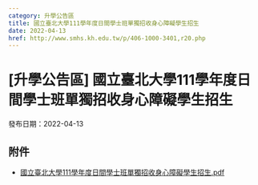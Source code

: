 ```yaml
---
category: 升學公告區
title: 國立臺北大學111學年度日間學士班單獨招收身心障礙學生招生
date: 2022-04-13
href: http://www.smhs.kh.edu.tw/p/406-1000-3401,r20.php
---
```


# [升學公告區] 國立臺北大學111學年度日間學士班單獨招收身心障礙學生招生

發布日期：2022-04-13



## 附件

- [國立臺北大學111學年度日間學士班單獨招收身心障礙學生招生.pdf](https://www.smhs.kh.edu.tw/var/file/0/1000/attach/6/pta_3149_3165911_07990.pdf)
